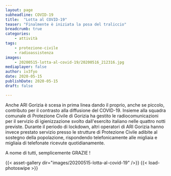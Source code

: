 ```yaml
---
layout: page
subheadline: COVID-19
title:  "Lotta al COVID-19"
teaser: "Finalmente è iniziata la posa del traliccio"
breadcrumb: true
categories:
    - attività
tags:
    - protezione-civile
    - radioassistenza
images: 
    - 20200515-lotta-al-covid-19/20200516_212316.jpg
mediaplayer: false
author: iv3fyo
date: 2020-05-15
publishDate: 2020-05-15
draft: false

---
```


Anche ARI Gorizia è scesa in prima linea dando il proprio, anche se piccolo, contributo per il contrasto alla diffusione 
del COVID-19. Insieme alla squadra comunale di Protezione Civile di Gorizia ha gestito le radiocomunicazioni per il 
servizio di igienizzazione svolto dall'esercito italiano nelle quattro notti previste.
Durante il periodo di lockdown, altri operatori di ARI Gorizia hanno invece prestato servizio presso le strutture di 
Protezione Civile adibite al sostegno della popolazione, rispondendo telefonicamente alle migliaia e migliaia di 
telefonate ricevute quotidianamente.

A nome di tutti, semplicemente GRAZIE !

{{< asset-gallery dir="images/20200515-lotta-al-covid-19" />}}
{{< load-photoswipe >}}
